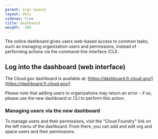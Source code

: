 ```yaml
---
parent: orgs-spaces
layout: docs
sidenav: true
title: Dashboard
weight: -100
---
```


The online dashboard gives users web-based access to common tasks, such as managing organization users and permissions, instead of performing actions via the command-line interface (CLI).

## Log into the dashboard (web interface)

The Cloud.gov dashboard is available at: [https://dashboard.fr.cloud.gov/](https://dashboard.fr.cloud.gov/)

Please note that adding users to organizations may return an error - if so, please use the new dashboard or CLI to perform this action.

### Managing users via the new dashboard

To manage users and their permissions, visit the "Cloud Foundry" link on the left menu of the dashboard. From there, you can add and edit org and space users and their permissions.
